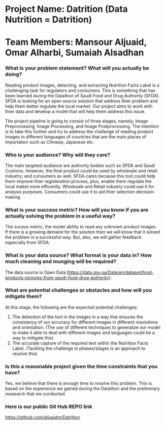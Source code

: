 # Project Name: Datrition (Data Nutrition = Datrition)

# Team Members: Mansour Aljuaid, Omar Alharbi, Sumaiah Alsadhan


### What is your problem statement?  What will you actually be doing?

Reading product images, detecting, and extracting Nutrition Facts Label is a challenging task for regulators and consumers. This is something that has been learned during the Datathon of Saudi Food and Drug Authority (SFDA). SFDA is looking for an open source solution that address thier problem and help them better regulate the local market. Our project aims to work with thier data and develop a model that will help them address this issue. 

The project pipeline is going to consist of three stages, namely; Image Preprocessing, Image Processing, and Image Postprocessing. The intention is to take this further and try to address the challenge of reading product images in different languages of countries that are the main places of importation such as Chinese, Japanese etc.

### Who is your audience?  Why will they care?

The main targeted audiance are authority bodies such as SFDA and Saudi Customs. However, the final product could be used by wholesale and retail industry; and consumers as well. SFDA cares because this tool could help them improve thier registeration process, plus, enable them regulate the local maket more efficently. Wholesale and Retail industry could use it for analysis purposes. Consumers could use it to aid thier selection decision-making.  

### What is your success metric?  How will you know if you are actually solving the problem in a useful way?

The sucess metric, the model ability to read any unknown product images. If there is a growing demand for the solution then we will know that it solved the problem in a successful way. But, also, we will gather feedback especially from SFDA.

### What is your data source?  What format is your data in?  How much cleaning and munging will be required?

The data source is Open Data [https://data.gov.sa/Data/en/dataset/food-products-pictures-from-saudi-food-drug-authority].

### What are potential challenges or obstacles and how will you mitigate them?

At this stage, the following are the expected potential challenges: 
1. The detection of the text in the images in a way that ensures the consistancy of our accuracy for different images in different resolutions and orientation. (The use of different techniques to generalize our model to make it able to deal with different images and languages could be a way to mitigate this)
2. The accurate capture of the required text within the Nutrition Facts Label. (Tackling the challenge in phases/stages is an approach to resolve this)

### Is this a reasonable project given the time constraints that you have?

Yes, we believe that there is enough time to resolve this problem. This is based on the experience we gained during the Datathon and the preliminary reasearch that we conducted. 

### Here is our public Git Hub REPO link
https://github.com/aljuaidm/Datrition
